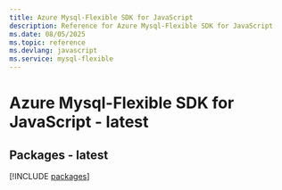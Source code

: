 ```yaml
---
title: Azure Mysql-Flexible SDK for JavaScript
description: Reference for Azure Mysql-Flexible SDK for JavaScript
ms.date: 08/05/2025
ms.topic: reference
ms.devlang: javascript
ms.service: mysql-flexible
---
```

# Azure Mysql-Flexible SDK for JavaScript - latest
## Packages - latest
[!INCLUDE [packages](mysql-flexible-index.md)]